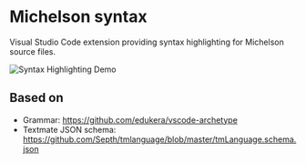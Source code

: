 # Michelson syntax

Visual Studio Code extension providing syntax highlighting for Michelson source
files.

![Syntax Highlighting Demo](https://i.imgur.com/ly34OPM.png)

## Based on

- Grammar: https://github.com/edukera/vscode-archetype
- Textmate JSON schema: https://github.com/Septh/tmlanguage/blob/master/tmLanguage.schema.json
